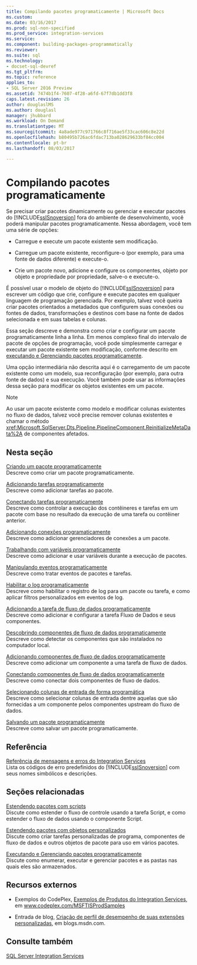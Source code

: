 ```yaml
---
title: Compilando pacotes programaticamente | Microsoft Docs
ms.custom: 
ms.date: 03/16/2017
ms.prod: sql-non-specified
ms.prod_service: integration-services
ms.service: 
ms.component: building-packages-programmatically
ms.reviewer: 
ms.suite: sql
ms.technology:
- docset-sql-devref
ms.tgt_pltfrm: 
ms.topic: reference
applies_to:
- SQL Server 2016 Preview
ms.assetid: 7474b1f4-7607-4f28-a6fd-67f7db1dd3f8
caps.latest.revision: 26
author: douglaslMS
ms.author: douglasl
manager: jhubbard
ms.workload: On Demand
ms.translationtype: MT
ms.sourcegitcommit: 4a8ade977c971766c8f716ae5f33cac606c8e22d
ms.openlocfilehash: b80495b726ac6fdac713ba028629633bf84cc004
ms.contentlocale: pt-br
ms.lasthandoff: 08/03/2017

---
```

# <a name="building-packages-programmatically"></a>Compilando pacotes programaticamente
  Se precisar criar pacotes dinamicamente ou gerenciar e executar pacotes do [!INCLUDE[ssISnoversion](../../includes/ssisnoversion-md.md)] fora do ambiente de desenvolvimento, você poderá manipular pacotes programaticamente. Nessa abordagem, você tem uma série de opções:  
  
-   Carregue e execute um pacote existente sem modificação.  
  
-   Carregue um pacote existente, reconfigure-o (por exemplo, para uma fonte de dados diferente) e execute-o.  
  
-   Crie um pacote novo, adicione e configure os componentes, objeto por objeto e propriedade por propriedade, salve-o e execute-o.  
  
 É possível usar o modelo de objeto do [!INCLUDE[ssISnoversion](../../includes/ssisnoversion-md.md)] para escrever um código que crie, configure e execute pacotes em qualquer linguagem de programação gerenciada. Por exemplo, talvez você queira criar pacotes orientados a metadados que configurem suas conexões ou fontes de dados, transformações e destinos com base na fonte de dados selecionada e em suas tabelas e colunas.  
  
 Essa seção descreve e demonstra como criar e configurar um pacote programaticamente linha a linha. Em menos complexo final do intervalo de pacote de opções de programação, você pode simplesmente carregar e executar um pacote existente sem modificação, conforme descrito em [executando e Gerenciando pacotes programaticamente](../../integration-services/run-manage-packages-programmatically/running-and-managing-packages-programmatically.md).  
  
 Uma opção intermediária não descrita aqui é o carregamento de um pacote existente como um modelo, sua reconfiguração (por exemplo, para outra fonte de dados) e sua execução. Você também pode usar as informações dessa seção para modificar os objetos existentes em um pacote.  
  
> [!NOTE]  
>  Ao usar um pacote existente como modelo e modificar colunas existentes no fluxo de dados, talvez você precise remover colunas existentes e chamar o método <xref:Microsoft.SqlServer.Dts.Pipeline.PipelineComponent.ReinitializeMetaData%2A> de componentes afetados.  
  
## <a name="in-this-section"></a>Nesta seção  
 [Criando um pacote programaticamente](../../integration-services/building-packages-programmatically/creating-a-package-programmatically.md)  
 Descreve como criar um pacote programaticamente.  
  
 [Adicionando tarefas programaticamente](../../integration-services/building-packages-programmatically/adding-tasks-programmatically.md)  
 Descreve como adicionar tarefas ao pacote.  
  
 [Conectando tarefas programaticamente](../../integration-services/building-packages-programmatically/connecting-tasks-programmatically.md)  
 Descreve como controlar a execução dos contêineres e tarefas em um pacote com base no resultado da execução de uma tarefa ou contêiner anterior.  
  
 [Adicionando conexões programaticamente](../../integration-services/building-packages-programmatically/adding-connections-programmatically.md)  
 Descreve como adicionar gerenciadores de conexões a um pacote.  
  
 [Trabalhando com variáveis programaticamente](../../integration-services/building-packages-programmatically/working-with-variables-programmatically.md)  
 Descreve como adicionar e usar variáveis durante a execução de pacotes.  
  
 [Manipulando eventos programaticamente](../../integration-services/building-packages-programmatically/handling-events-programmatically.md)  
 Descreve como tratar eventos de pacotes e tarefas.  
  
 [Habilitar o log programaticamente](../../integration-services/building-packages-programmatically/enabling-logging-programmatically.md)  
 Descreve como habilitar o registro de log para um pacote ou tarefa, e como aplicar filtros personalizados em eventos de log.  
  
 [Adicionando a tarefa de fluxo de dados programaticamente](../../integration-services/building-packages-programmatically/adding-the-data-flow-task-programmatically.md)  
 Descreve como adicionar e configurar a tarefa Fluxo de Dados e seus componentes.  
  
 [Descobrindo componentes de fluxo de dados programaticamente](../../integration-services/building-packages-programmatically/discovering-data-flow-components-programmatically.md)  
 Descreve como detectar os componentes que são instalados no computador local.  
  
 [Adicionando componentes de fluxo de dados programaticamente](../../integration-services/building-packages-programmatically/adding-data-flow-components-programmatically.md)  
 Descreve como adicionar um componente a uma tarefa de fluxo de dados.  
  
 [Conectando componentes de fluxo de dados programaticamente](../../integration-services/building-packages-programmatically/connecting-data-flow-components-programmatically.md)  
 Descreve como conectar dois componentes de fluxo de dados.  
  
 [Selecionando colunas de entrada de forma programática](../../integration-services/building-packages-programmatically/selecting-input-columns-programmatically.md)  
 Descreve como selecionar colunas de entrada dentre aquelas que são fornecidas a um componente pelos componentes upstream do fluxo de dados.  
  
 [Salvando um pacote programaticamente](../../integration-services/building-packages-programmatically/saving-a-package-programmatically.md)  
 Descreve como salvar um pacote programaticamente.  
  
## <a name="reference"></a>Referência  
 [Referência de mensagens e erros do Integration Services](../../integration-services/integration-services-error-and-message-reference.md)  
 Lista os códigos de erro predefinidos do [!INCLUDE[ssISnoversion](../../includes/ssisnoversion-md.md)] com seus nomes simbólicos e descrições.  
  
## <a name="related-sections"></a>Seções relacionadas  
 [Estendendo pacotes com scripts](../../integration-services/extending-packages-scripting/extending-packages-with-scripting.md)  
 Discute como estender o fluxo de controle usando a tarefa Script, e como estender o fluxo de dados usando o componente Script.  
  
 [Estendendo pacotes com objetos personalizados](../../integration-services/extending-packages-custom-objects/extending-packages-with-custom-objects.md)  
 Discute como criar tarefas personalizadas de programa, componentes de fluxo de dados e outros objetos de pacote para uso em vários pacotes.  
  
 [Executando e Gerenciando pacotes programaticamente](../../integration-services/run-manage-packages-programmatically/running-and-managing-packages-programmatically.md)  
 Discute como enumerar, executar e gerenciar pacotes e as pastas nas quais eles são armazenados.  
  
## <a name="external-resources"></a>Recursos externos  
  
-   Exemplos do CodePlex, [Exemplos de Produtos do Integration Services](http://go.microsoft.com/fwlink/?LinkID=131204), em www.codeplex.com/MSFTISProdSamples  
  
-   Entrada de blog, [Criação de perfil de desempenho de suas extensões personalizadas](http://go.microsoft.com/fwlink/?LinkId=238831), em blogs.msdn.com.  

## <a name="see-also"></a>Consulte também  
 [SQL Server Integration Services](../../integration-services/sql-server-integration-services.md)  
  
  

